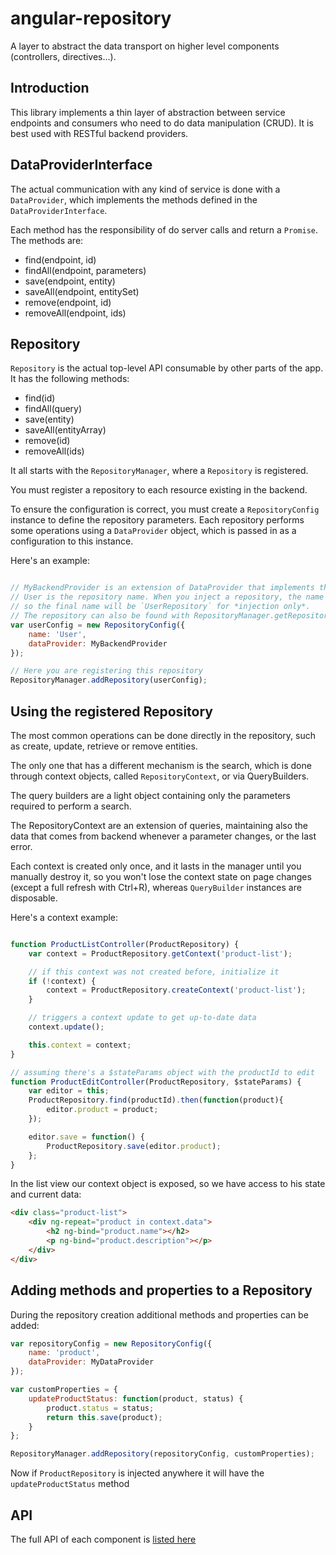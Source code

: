 # angular-repository

A layer to abstract the data transport on higher level components (controllers, directives...).

## Introduction

This library implements a thin layer of abstraction between service endpoints and consumers who need
to do data manipulation (CRUD). It is best used with RESTful backend providers.

## DataProviderInterface

The actual communication with any kind of service is done with a `DataProvider`, which implements
the methods defined in the `DataProviderInterface`. 

Each method has the responsibility of do server calls and return a `Promise`. The methods are:

* find(endpoint, id)
* findAll(endpoint, parameters)
* save(endpoint, entity)
* saveAll(endpoint, entitySet)
* remove(endpoint, id)
* removeAll(endpoint, ids)

## Repository

`Repository` is the actual top-level API consumable by other parts of the app. It has the following methods:

* find(id)
* findAll(query)
* save(entity)
* saveAll(entityArray)
* remove(id)
* removeAll(ids)

It all starts with the `RepositoryManager`, where a `Repository` is registered.

You must register a repository to each resource existing in the backend.

To ensure the configuration is correct, you must create a `RepositoryConfig` instance to define the
repository parameters. Each repository performs some operations using a `DataProvider` object, which
is passed in as a configuration to this instance.

Here's an example:

```javascript

// MyBackendProvider is an extension of DataProvider that implements the communication
// User is the repository name. When you inject a repository, the name is added with a `Repository` suffix
// so the final name will be `UserRepository` for *injection only*.
// The repository can also be found with RepositoryManager.getRepository('User');
var userConfig = new RepositoryConfig({
	name: 'User',
	dataProvider: MyBackendProvider
});

// Here you are registering this repository
RepositoryManager.addRepository(userConfig);

```

## Using the registered Repository

The most common operations can be done directly in the repository, such as create, update, retrieve
or remove entities. 

The only one that has a different mechanism is the search, which is done through
context objects, called `RepositoryContext`, or via QueryBuilders.

The query builders are a light object containing only the parameters required to perform a search.

The RepositoryContext are an extension of queries, maintaining also the data that comes from backend
whenever a parameter changes, or the last error.

Each context is created only once, and it lasts in the manager until you manually destroy it, 
so you won't lose the context state on page changes (except a full refresh with Ctrl+R), whereas
`QueryBuilder` instances are disposable.

Here's a context example:

```javascript

function ProductListController(ProductRepository) {
	var context = ProductRepository.getContext('product-list');

	// if this context was not created before, initialize it
	if (!context) {
		context = ProductRepository.createContext('product-list');
	}

	// triggers a context update to get up-to-date data
	context.update();

	this.context = context;
}

// assuming there's a $stateParams object with the productId to edit
function ProductEditController(ProductRepository, $stateParams) {
	var editor = this;
	ProductRepository.find(productId).then(function(product){
		editor.product = product;
	});

	editor.save = function() {
		ProductRepository.save(editor.product);
	};
}

```

In the list view our context object is exposed, so we have access to his state and current data:

```html
<div class="product-list">
	<div ng-repeat="product in context.data">
		<h2 ng-bind="product.name"></h2>
		<p ng-bind="product.description"></p>
	</div>
</div>
```

## Adding methods and properties to a Repository

During the repository creation additional methods and properties can be added:

```javascript
var repositoryConfig = new RepositoryConfig({
	name: 'product',
	dataProvider: MyDataProvider
});

var customProperties = {
	updateProductStatus: function(product, status) {
		product.status = status;
		return this.save(product);
	}
};

RepositoryManager.addRepository(repositoryConfig, customProperties);
```

Now if `ProductRepository` is injected anywhere it will have the `updateProductStatus` method

## API

The full API of each component is [listed here](https://github.com/darlanalves/angular-repository/blob/master/API.md)